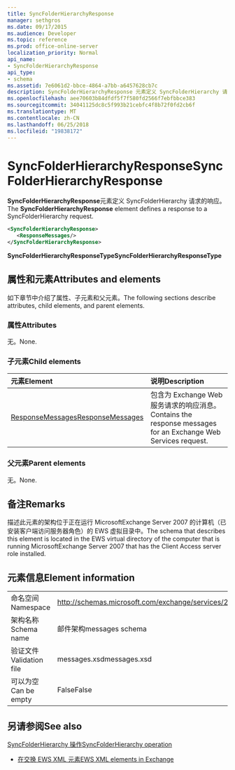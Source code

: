 ```yaml
---
title: SyncFolderHierarchyResponse
manager: sethgros
ms.date: 09/17/2015
ms.audience: Developer
ms.topic: reference
ms.prod: office-online-server
localization_priority: Normal
api_name:
- SyncFolderHierarchyResponse
api_type:
- schema
ms.assetid: 7e6061d2-bbce-4864-a7bb-a6457628cb7c
description: SyncFolderHierarchyResponse 元素定义 SyncFolderHierarchy 请求的响应。
ms.openlocfilehash: aee70603b84dfdf5f7f580fd2566f7ebfbbce383
ms.sourcegitcommit: 34041125dc8c5f993b21cebfc4f8b72f0fd2cb6f
ms.translationtype: MT
ms.contentlocale: zh-CN
ms.lasthandoff: 06/25/2018
ms.locfileid: "19838172"
---
```

# <a name="syncfolderhierarchyresponse"></a><span data-ttu-id="149d8-103">SyncFolderHierarchyResponse</span><span class="sxs-lookup"><span data-stu-id="149d8-103">SyncFolderHierarchyResponse</span></span>

<span data-ttu-id="149d8-104">**SyncFolderHierarchyResponse**元素定义 SyncFolderHierarchy 请求的响应。</span><span class="sxs-lookup"><span data-stu-id="149d8-104">The **SyncFolderHierarchyResponse** element defines a response to a SyncFolderHierarchy request.</span></span> 
  
```xml
<SyncFolderHierarchyResponse>
   <ResponseMessages/>
</SyncFolderHierarchyResponse>
```

 <span data-ttu-id="149d8-105">**SyncFolderHierarchyResponseType**</span><span class="sxs-lookup"><span data-stu-id="149d8-105">**SyncFolderHierarchyResponseType**</span></span>
## <a name="attributes-and-elements"></a><span data-ttu-id="149d8-106">属性和元素</span><span class="sxs-lookup"><span data-stu-id="149d8-106">Attributes and elements</span></span>

<span data-ttu-id="149d8-107">如下章节中介绍了属性、子元素和父元素。</span><span class="sxs-lookup"><span data-stu-id="149d8-107">The following sections describe attributes, child elements, and parent elements.</span></span>
  
### <a name="attributes"></a><span data-ttu-id="149d8-108">属性</span><span class="sxs-lookup"><span data-stu-id="149d8-108">Attributes</span></span>

<span data-ttu-id="149d8-109">无。</span><span class="sxs-lookup"><span data-stu-id="149d8-109">None.</span></span>
  
### <a name="child-elements"></a><span data-ttu-id="149d8-110">子元素</span><span class="sxs-lookup"><span data-stu-id="149d8-110">Child elements</span></span>

|<span data-ttu-id="149d8-111">**元素**</span><span class="sxs-lookup"><span data-stu-id="149d8-111">**Element**</span></span>|<span data-ttu-id="149d8-112">**说明**</span><span class="sxs-lookup"><span data-stu-id="149d8-112">**Description**</span></span>|
|:-----|:-----|
|[<span data-ttu-id="149d8-113">ResponseMessages</span><span class="sxs-lookup"><span data-stu-id="149d8-113">ResponseMessages</span></span>](responsemessages.md) <br/> |<span data-ttu-id="149d8-114">包含为 Exchange Web 服务请求的响应消息。</span><span class="sxs-lookup"><span data-stu-id="149d8-114">Contains the response messages for an Exchange Web Services request.</span></span>  <br/> |
   
### <a name="parent-elements"></a><span data-ttu-id="149d8-115">父元素</span><span class="sxs-lookup"><span data-stu-id="149d8-115">Parent elements</span></span>

<span data-ttu-id="149d8-116">无。</span><span class="sxs-lookup"><span data-stu-id="149d8-116">None.</span></span>
  
## <a name="remarks"></a><span data-ttu-id="149d8-117">备注</span><span class="sxs-lookup"><span data-stu-id="149d8-117">Remarks</span></span>

<span data-ttu-id="149d8-118">描述此元素的架构位于正在运行 MicrosoftExchange Server 2007 的计算机（已安装客户端访问服务器角色）的 EWS 虚拟目录中。</span><span class="sxs-lookup"><span data-stu-id="149d8-118">The schema that describes this element is located in the EWS virtual directory of the computer that is running MicrosoftExchange Server 2007 that has the Client Access server role installed.</span></span>
  
## <a name="element-information"></a><span data-ttu-id="149d8-119">元素信息</span><span class="sxs-lookup"><span data-stu-id="149d8-119">Element information</span></span>

|||
|:-----|:-----|
|<span data-ttu-id="149d8-120">命名空间</span><span class="sxs-lookup"><span data-stu-id="149d8-120">Namespace</span></span>  <br/> |http://schemas.microsoft.com/exchange/services/2006/messages  <br/> |
|<span data-ttu-id="149d8-121">架构名称</span><span class="sxs-lookup"><span data-stu-id="149d8-121">Schema name</span></span>  <br/> |<span data-ttu-id="149d8-122">邮件架构</span><span class="sxs-lookup"><span data-stu-id="149d8-122">messages schema</span></span>  <br/> |
|<span data-ttu-id="149d8-123">验证文件</span><span class="sxs-lookup"><span data-stu-id="149d8-123">Validation file</span></span>  <br/> |<span data-ttu-id="149d8-124">messages.xsd</span><span class="sxs-lookup"><span data-stu-id="149d8-124">messages.xsd</span></span>  <br/> |
|<span data-ttu-id="149d8-125">可以为空</span><span class="sxs-lookup"><span data-stu-id="149d8-125">Can be empty</span></span>  <br/> |<span data-ttu-id="149d8-126">False</span><span class="sxs-lookup"><span data-stu-id="149d8-126">False</span></span>  <br/> |
   
## <a name="see-also"></a><span data-ttu-id="149d8-127">另请参阅</span><span class="sxs-lookup"><span data-stu-id="149d8-127">See also</span></span>



[<span data-ttu-id="149d8-128">SyncFolderHierarchy 操作</span><span class="sxs-lookup"><span data-stu-id="149d8-128">SyncFolderHierarchy operation</span></span>](syncfolderhierarchy-operation.md)


- [<span data-ttu-id="149d8-129">在交换 EWS XML 元素</span><span class="sxs-lookup"><span data-stu-id="149d8-129">EWS XML elements in Exchange</span></span>](ews-xml-elements-in-exchange.md)


